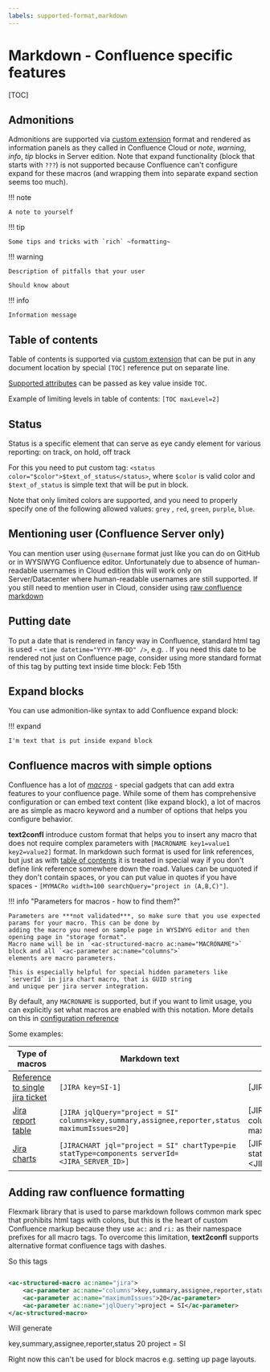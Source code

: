 ```yaml
---
labels: supported-format,markdown
---
```


# Markdown - Confluence specific features

[TOC]

## Admonitions

Admonitions are supported via [custom extension](https://github.com/vsch/flexmark-java/wiki/Admonition-Extension) format
and rendered as information panels as they called in Confluence Cloud or _note_, _warning_, _info_, _tip_ blocks in
Server edition. Note that expand functionality (block that starts with `???`) is not supported because Confluence can't
configure expand for these macros (and wrapping them into separate expand section seems too much).

!!! note

    A note to yourself

!!! tip

    Some tips and tricks with `rich` ~formatting~

!!! warning

    Description of pitfalls that your user
    
    Should know about

!!! info

    Information message

## Table of contents

Table of contents is supported
via [custom extension](https://github.com/vsch/flexmark-java/wiki/Table-of-Contents-Extension) that can be put in any
document location by special `[TOC]` reference put on separate line. 

[Supported attributes](../../user-guide/toc-attributes.md) can be passed as key value inside `TOC`.

Example of limiting levels in table of contents: `[TOC maxLevel=2]`

## Status

Status is a specific element that can serve as eye candy element for various reporting:
<status color="green">on track</status>, <status color="grey">on hold</status>, <status color="red">off track</status>

For this you need to put custom tag: `<status color="$color">$text_of_status</status>`, where `$color` is valid color
and `$text_of_status` is simple text that will be put in block.

Note that only limited colors are supported, and you need to properly specify one of the following allowed
values: `grey`
, `red`, `green`, `purple`, `blue`.

## Mentioning user (Confluence Server only)

You can mention user using `@username` format just like you can do on GitHub or in WYSIWYG Confluence editor.
Unfortunately due to absence of human-readable usernames in Cloud edition this will work only on Server/Datacenter where
human-readable usernames are still supported. If you still need to mention user in Cloud, consider
using [raw confluence markdown](#adding-raw-confluence-formatting)

## Putting date

To put a date that is rendered in fancy way in Confluence, standard html tag is used - `<time datetime="YYYY-MM-DD" />`,
e.g. <time datetime="2022-02-15" />. If you need this date to be rendered not just on Confluence page, consider using
more standard format of this tag by putting text inside time block: <time datetime="2022-02-15">Feb 15th</time>

## Expand blocks

You can use admonition-like syntax to add Confluence expand block:

!!! expand

    I'm text that is put inside expand block

## Confluence macros with simple options

Confluence has a lot of [*macros*](https://confluence.atlassian.com/doc/macros-139387.html) - special gadgets that can
add extra features to your confluence page. While some of them has comprehensive configuration or can embed text
content (like expand block), a lot of macros are as simple as macro keyword and a number of options that helps you
configure behavior.

**text2confl** introduce custom format that helps you to insert any macro that does not require complex parameters with
`[MACRONAME key1=value1 key2=value2]` format. In markdown such format is used for link references, but just as
with [table of contents](#table-of-contents) it is treated in special way if you don't define link reference somewhere
down the road. Values can be unquoted if they don't contain spaces, or you can put value in quotes if you have spaces -
`[MYMACRo width=100 searchQuery="project in (A,B,C)"]`.

!!! info "Parameters for macros - how to find them?"

    Parameters are ***not validated***, so make sure that you use expected params for your macro. This can be done by 
    adding the macro you need on sample page in WYSIWYG editor and then opening page in "storage format".
    Macro name will be in `<ac-structured-macro ac:name="MACRONAME">` block and all `<ac-parameter ac:name="columns">`
    elements are macro parameters.
    
    This is especially helpful for special hidden parameters like `serverId` in jira chart macro, that is GUID string
    and unique per jira server integration.

By default, any `MACRONAME` is supported, but if you want to limit usage, you can explicitly set what macros are enabled
with this notation. More details on this in [configuration reference](../../configuration-reference.md)

Some examples:

| Type of macros                                | Markdown text                                                                                  | Result                                                                                      |
|-----------------------------------------------|------------------------------------------------------------------------------------------------|---------------------------------------------------------------------------------------------|
| [Reference to single jira ticket][JIRA_MACRO] | `[JIRA key=SI-1]`                                                                              | [JIRA key=SI-1]                                                                             |
| [Jira report table][JIRA_MACRO_TABLE]         | `[JIRA jqlQuery="project = SI" columns=key,summary,assignee,reporter,status maximumIssues=20]` | [JIRA jqlQuery="project = SI" columns=key,summary,assignee,reporter,status maximumIssues=5] |
| [Jira charts][JIRA_CHART]                     | `[JIRACHART jql="project = SI" chartType=pie statType=components serverId=<JIRA_SERVER_ID>]`   | [JIRACHART jql="project = SI" chartType=pie statType=components serverId=<JIRA_SERVER_ID>]  |

## Adding raw confluence formatting

Flexmark library that is used to parse markdown follows common mark spec that prohibits html tags with colons, but this
is the heart of custom Confluence markup because they use `ac:` and `ri:` as their namespace prefixes for all macro
tags.
To overcome this limitation, **text2confl** supports alternative format confluence tags with dashes.

So this tags

```xml

<ac-structured-macro ac:name="jira">
    <ac-parameter ac:name="columns">key,summary,assignee,reporter,status</ac-parameter>
    <ac-parameter ac:name="maximumIssues">20</ac-parameter>
    <ac-parameter ac:name="jqlQuery">project = SI</ac-parameter>
</ac-structured-macro>
```

Will generate

<ac-structured-macro ac:name="jira">
<ac-parameter ac:name="columns">key,summary,assignee,reporter,status</ac-parameter>
<ac-parameter ac:name="maximumIssues">20</ac-parameter>
<ac-parameter ac:name="jqlQuery">project = SI</ac-parameter>
</ac-structured-macro>

Right now this can't be used for block macros e.g. setting up page layouts.

[JIRA_MACRO]: https://confluence.atlassian.com/doc/jira-issues-macro-139380.html#JiraIssuesMacro-Displayingasingleissue,orselectedissues

[JIRA_MACRO_TABLE]: https://confluence.atlassian.com/doc/jira-issues-macro-139380.html#JiraIssuesMacro-DisplayingissuesviaaJiraQueryLanguage(JQL)search

[JIRA_CHART]: https://confluence.atlassian.com/doc/jira-chart-macro-427623467.html